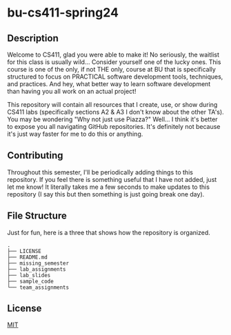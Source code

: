 # bu-cs411-spring24

## Description

Welcome to CS411, glad you were able to make it! No seriously, the waitlist for this class is usually wild... Consider yourself one of the lucky ones. This course is one of the only, if not THE only, course at BU that is specifically structured to focus on PRACTICAL software development tools, techniques, and practices. And hey, what better way to learn software development than having you all work on an actual project!

This repository will contain all resources that I create, use, or show during CS411 labs (specifically sections A2 & A3 I don't know about the other TA's). You may be wondering "Why not just use Piazza?" Well... I think it's better to expose you all navigating GitHub repositories. It's definitely not because it's just way faster for me to do this or anything.

## Contributing

Throughout this semester, I'll be periodically adding things to this repository. If you feel there is something useful that I have not added, just let me know! It literally takes me a few seconds to make updates to this repository (I say this but then something is just going break one day).

## File Structure

Just for fun, here is a three that shows how the repository is organized.

```text
.
├── LICENSE
├── README.md
├── missing_semester
├── lab_assignments
├── lab_slides
├── sample_code
└── team_assignments
```

## License

[MIT](https://choosealicense.com/licenses/mit/)
